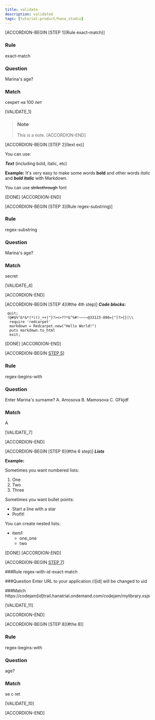 ```yaml
---
title: validate
description: validated
tags: [tutorial:product/hana_studio]
---
```


[ACCORDION-BEGIN [STEP 1](Rule exact-match)]

### Rule
exact-match

### Question
Marina's age?

### Match
секрет на 100 лет

[VALIDATE_1]

>### Note
>This is a note. 
[ACCORDION-END] 

[ACCORDION-BEGIN [STEP 2](text ex)]

You can use:

***Text*** (including bold, italic, etc)

  **Example:** 
It's very easy to make some words **bold** and other words *italic* and ***bold italic*** with Markdown.

You can use ~~strikethrough~~ font

[DONE]
[ACCORDION-END] 

[ACCORDION-BEGIN [STEP 3](Rule  regex-substring)]

### Rule
regex-substring

### Question
Marina's age?

### Match
secret

[VALIDATE_4]

[ACCORDION-END] 

[ACCORDION-BEGIN [STEP 4](#the 4th step)]
***Code blocks:***

```markup
 quit;
 !@#$%^&*&*(*(()_++|"}?><>??*&^%#!~~~~@33123-090=|"]?>{}|\\
  require 'redcarpet'
  markdown = Redcarpet.new("Hello World!")
  puts markdown.to_html
  exit;
```

[DONE]
[ACCORDION-END]

[ACCORDION-BEGIN [STEP 5](regex-begins-with)]
### Rule
regex-begins-with

### Question
Enter Marina's surname?
A. Amosova
B. Mamosova
C. GFkjdf

### Match
A

[VALIDATE_7]

[ACCORDION-END] 

[ACCORDION-BEGIN [STEP 6](#the 6 step)]
***Lists***

  **Example:** 
  
Sometimes you want numbered lists:

1. One
2. Two 
3. Three

Sometimes you want bullet points:

* Start a line with a star
* Profit!

You can create nested lists: 

* item1
    * one_one
    * two

[DONE]
[ACCORDION-END]

[ACCORDION-BEGIN [STEP 7](#regex-with-id-exact-match)]

###Rule
regex-with-id-exact-match

###Question
Enter URL to your application //[id] will be changed to uid

###Match
https://codejam[id]trail.hanatrial.ondemand.com/codejam/mylibrary.xsjs

[VALIDATE_11]

[ACCORDION-END] 

[ACCORDION-BEGIN [STEP 8](#the 8)]
### Rule
regex-begins-with

### Question
age?

### Match
se c ret

[VALIDATE_10]

[ACCORDION-END] 



